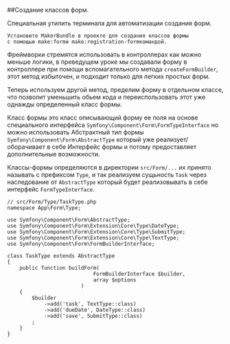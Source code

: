 ##Создание классов форм.

Специальная утилить терминала для автоматизации создания форм.

    Установите MakerBundle в проекте для создания классов формы 
    с помощью make:formи make:registration-formкомандой.

Фреймворки стремятся использовать в контроллерах как можно меньше логики,
в преведущем уроке мы создавали форму в контроллере при помощи 
вспомагательного метода `createFormBuilder`, этот метод избыточен, 
и подходит только для легких простых форм.

Теперь используем другой метод, пределим форму в отдельном классе, что 
позволит уменьшить обьем кода и переиспользовать этот уже однажды 
определенный класс формы.

Класс формы это класс описывающий форму ее поля на основе специального 
интерфейса `Symfony\Component\Form\FormTypeInterface` но можно использовать
Абстрактный тип формы `Symfony\Component\Form\AbstractType` который уже
реализует/оборачивает в себе Интерфейс формы и потому предоставляет 
дополнительные возможности.

Классы-формы определяются в директории `src/Form/...` их принято называть
с префиксом `Type`, и так реализуем сущьность `Task` через наследование от
`AbstractType` который будет реализовывать в себе 
интерфейс `FormTypeInterface`.

    // src/Form/Type/TaskType.php
    namespace App\Form\Type;
    
    use Symfony\Component\Form\AbstractType;
    use Symfony\Component\Form\Extension\Core\Type\DateType;
    use Symfony\Component\Form\Extension\Core\Type\SubmitType;
    use Symfony\Component\Form\Extension\Core\Type\TextType;
    use Symfony\Component\Form\FormBuilderInterface;
    
    class TaskType extends AbstractType
    {
        public function buildForm(
                                FormBuilderInterface $builder, 
                                array $options
                            )
        {
            $builder
                ->add('task', TextType::class)
                ->add('dueDate', DateType::class)
                ->add('save', SubmitType::class)
            ;
        }
    }

















